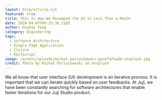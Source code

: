 ```yaml
---
layout: blog/article.njk
featured: true
title: This Is How We Revamped the UI in Less Than a Month
date: 2020-04-07T06:33:36.210Z
author: Huahai Yang
category: Engineering
tags:
  - Software Architecture
  - Single Page Application
  - Clojure
  - EditScript
image: /assets/uploads/michal-parzuchowski-gennfqfvw48-unsplash.jpg
credit: Photo by Michał Parzuchowski on Unsplash
---
```

We all know that user interface (UI) development is an iterative process. It is important that we can iterate quickly based on user feedbacks. At Juji, we have been constantly searching for software architectures that enable faster iterations for our Juji Studio product.